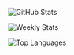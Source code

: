 ![GitHub Stats](https://github-readme-stats.vercel.app/api?username=s0kil&count_private=true&theme=graywhite&custom_title=GitHub%20Stats&hide_border=true&hide_rank=true&disable_animations=true&cache_seconds=1800&text_color=555&title_color=4c1)

![Weekly Stats](https://github-readme-stats.vercel.app/api/wakatime?username=s0kil&custom_title=Weekly%20Stats&theme=graywhite&hide_border=true&hide_progress=true&cache_seconds=1800&text_color=555&title_color=4c1)

![Top Languages](https://github-readme-stats.vercel.app/api/top-langs/?username=s0kil&layout=compact&langs_count=10&hide=html,css&theme=graywhite&hide_border=true&cache_seconds=1800&text_color=555&title_color=4c1)
